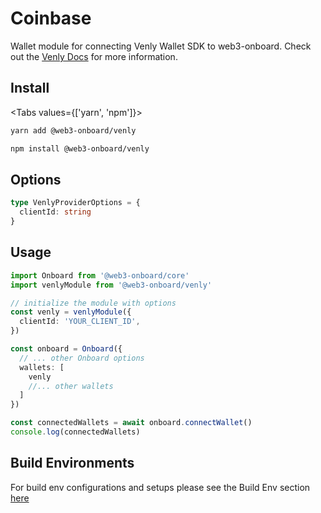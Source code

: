 # Coinbase

Wallet module for connecting Venly Wallet SDK to web3-onboard. Check out the [Venly Docs](https://docs.venly.io/) for more information.
## Install

<Tabs values={['yarn', 'npm']}>
<TabPanel value="yarn">

```sh copy
yarn add @web3-onboard/venly
```

  </TabPanel>
  <TabPanel value="npm">

```sh copy
npm install @web3-onboard/venly
```

  </TabPanel>
</Tabs>

## Options

```typescript
type VenlyProviderOptions = {
  clientId: string
}
```

## Usage

```typescript
import Onboard from '@web3-onboard/core'
import venlyModule from '@web3-onboard/venly'

// initialize the module with options
const venly = venlyModule({ 
  clientId: 'YOUR_CLIENT_ID',
})

const onboard = Onboard({
  // ... other Onboard options
  wallets: [
    venly
    //... other wallets
  ]
})

const connectedWallets = await onboard.connectWallet()
console.log(connectedWallets)
```

## Build Environments
For build env configurations and setups please see the Build Env section [here](/docs/modules/core#build-environments)